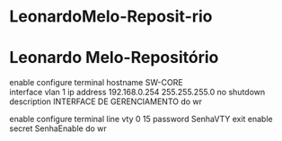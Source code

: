 # LeonardoMelo-Reposit-rio
# Leonardo Melo-Repositório

enable
configure terminal 
hostname SW-CORE	
interface vlan 1
ip address 192.168.0.254 255.255.255.0
no shutdown
description INTERFACE DE GERENCIAMENTO
do wr


enable 
configure terminal 
line vty 0 15
password SenhaVTY
exit
enable secret SenhaEnable
do wr
